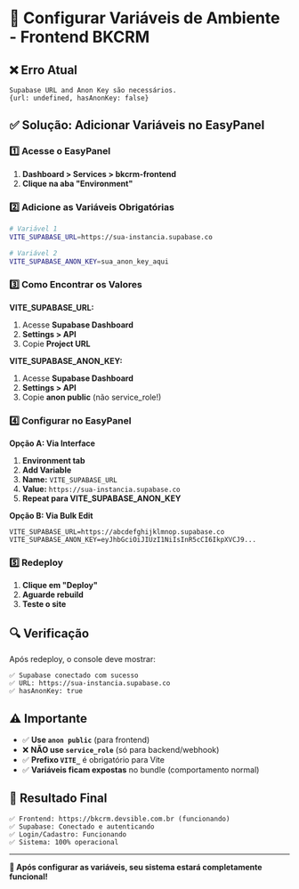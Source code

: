 # 🔧 Configurar Variáveis de Ambiente - Frontend BKCRM

## ❌ Erro Atual
```
Supabase URL and Anon Key são necessários.
{url: undefined, hasAnonKey: false}
```

## ✅ Solução: Adicionar Variáveis no EasyPanel

### 1️⃣ Acesse o EasyPanel
1. **Dashboard > Services > bkcrm-frontend**
2. **Clique na aba "Environment"**

### 2️⃣ Adicione as Variáveis Obrigatórias

```bash
# Variável 1
VITE_SUPABASE_URL=https://sua-instancia.supabase.co

# Variável 2  
VITE_SUPABASE_ANON_KEY=sua_anon_key_aqui
```

### 3️⃣ Como Encontrar os Valores

**VITE_SUPABASE_URL:**
1. Acesse **Supabase Dashboard**
2. **Settings > API**
3. Copie **Project URL**

**VITE_SUPABASE_ANON_KEY:**
1. Acesse **Supabase Dashboard**  
2. **Settings > API**
3. Copie **anon public** (não service_role!)

### 4️⃣ Configurar no EasyPanel

**Opção A: Via Interface**
1. **Environment tab**
2. **Add Variable**
3. **Name:** `VITE_SUPABASE_URL`
4. **Value:** `https://sua-instancia.supabase.co`
5. **Repeat para VITE_SUPABASE_ANON_KEY**

**Opção B: Via Bulk Edit**
```
VITE_SUPABASE_URL=https://abcdefghijklmnop.supabase.co
VITE_SUPABASE_ANON_KEY=eyJhbGciOiJIUzI1NiIsInR5cCI6IkpXVCJ9...
```

### 5️⃣ Redeploy
1. **Clique em "Deploy"**
2. **Aguarde rebuild**
3. **Teste o site**

## 🔍 Verificação

Após redeploy, o console deve mostrar:
```
✅ Supabase conectado com sucesso
✅ URL: https://sua-instancia.supabase.co
✅ hasAnonKey: true
```

## ⚠️ Importante

- ✅ **Use `anon public`** (para frontend)
- ❌ **NÃO use `service_role`** (só para backend/webhook)
- ✅ **Prefixo `VITE_`** é obrigatório para Vite
- ✅ **Variáveis ficam expostas** no bundle (comportamento normal)

## 🚀 Resultado Final

```
✅ Frontend: https://bkcrm.devsible.com.br (funcionando)
✅ Supabase: Conectado e autenticando
✅ Login/Cadastro: Funcionando
✅ Sistema: 100% operacional
```

---

**🎉 Após configurar as variáveis, seu sistema estará completamente funcional!** 